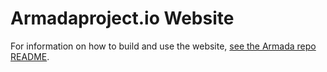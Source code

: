 # Armadaproject.io Website

For information on how to build and use the website, [see the Armada repo README](https://github.com/armadaproject/armada/blob/gh-pages/README.txt).
